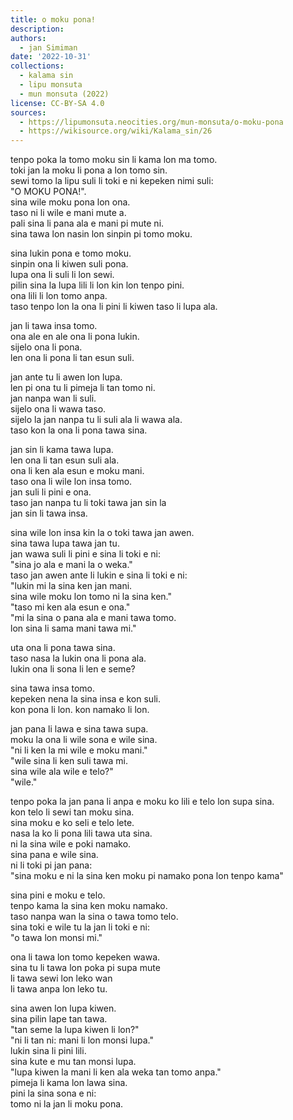 ```yaml
---
title: o moku pona!
description: 
authors:
  - jan Simiman
date: '2022-10-31'
collections:
  - kalama sin
  - lipu monsuta
  - mun monsuta (2022)
license: CC-BY-SA 4.0
sources:
  - https://lipumonsuta.neocities.org/mun-monsuta/o-moku-pona
  - https://wikisource.org/wiki/Kalama_sin/26
---
```


tenpo poka la tomo moku sin li kama lon ma tomo.  
toki jan la moku li pona a lon tomo sin.  
sewi tomo la lipu suli li toki e ni kepeken nimi suli:  
"O MOKU PONA!".  
sina wile moku pona lon ona.  
taso ni li wile e mani mute a.  
pali sina li pana ala e mani pi mute ni.  
sina tawa lon nasin lon sinpin pi tomo moku.

sina lukin pona e tomo moku.  
sinpin ona li kiwen suli pona.  
lupa ona li suli li lon sewi.  
pilin sina la lupa lili li lon kin lon tenpo pini.  
ona lili li lon tomo anpa.  
taso tenpo lon la ona li pini li kiwen taso li lupa ala.

jan li tawa insa tomo.  
ona ale en ale ona li pona lukin.  
sijelo ona li pona.  
len ona li pona li tan esun suli.

jan ante tu li awen lon lupa.  
len pi ona tu li pimeja li tan tomo ni.  
jan nanpa wan li suli.  
sijelo ona li wawa taso.  
sijelo la jan nanpa tu li suli ala li wawa ala.  
taso kon la ona li pona tawa sina.

jan sin li kama tawa lupa.  
len ona li tan esun suli ala.  
ona li ken ala esun e moku mani.  
taso ona li wile lon insa tomo.  
jan suli li pini e ona.  
taso jan nanpa tu li toki tawa jan sin la  
jan sin li tawa insa.

sina wile lon insa kin la o toki tawa jan awen.  
sina tawa lupa tawa jan tu.  
jan wawa suli li pini e sina li toki e ni:  
"sina jo ala e mani la o weka."  
taso jan awen ante li lukin e sina li toki e ni:  
"lukin mi la sina ken jan mani.  
sina wile moku lon tomo ni la sina ken."  
"taso mi ken ala esun e ona."  
"mi la sina o pana ala e mani tawa tomo.  
lon sina li sama mani tawa mi."

uta ona li pona tawa sina.  
taso nasa la lukin ona li pona ala.  
lukin ona li sona li len e seme?

sina tawa insa tomo.  
kepeken nena la sina insa e kon suli.  
kon pona li lon. kon namako li lon.

jan pana li lawa e sina tawa supa.  
moku la ona li wile sona e wile sina.  
"ni li ken la mi wile e moku mani."  
"wile sina li ken suli tawa mi.  
sina wile ala wile e telo?"  
"wile."

tenpo poka la jan pana li anpa e moku ko lili e telo lon supa sina.  
kon telo li sewi tan moku sina.  
sina moku e ko seli e telo lete.  
nasa la ko li pona lili tawa uta sina.  
ni la sina wile e poki namako.  
sina pana e wile sina.  
ni li toki pi jan pana:  
"sina moku e ni la sina ken moku pi namako pona lon tenpo kama"

sina pini e moku e telo.  
tenpo kama la sina ken moku namako.  
taso nanpa wan la sina o tawa tomo telo.  
sina toki e wile tu la jan li toki e ni:  
"o tawa lon monsi mi."

ona li tawa lon tomo kepeken wawa.  
sina tu li tawa lon poka pi supa mute  
li tawa sewi lon leko wan  
li tawa anpa lon leko tu.

sina awen lon lupa kiwen.  
sina pilin lape tan tawa.  
"tan seme la lupa kiwen li lon?"  
"ni li tan ni: mani li lon monsi lupa."  
lukin sina li pini lili.  
sina kute e mu tan monsi lupa.  
"lupa kiwen la mani li ken ala weka tan tomo anpa."  
pimeja li kama lon lawa sina.  
pini la sina sona e ni:  
tomo ni la jan li moku pona.
